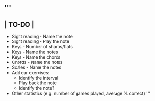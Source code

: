 '''
---------
| TO-DO |
--------
- Sight reading - Name the note
- Sight reading - Play the note
- Keys - Number of sharps/flats
- Keys - Name the notes
- Keys - Name the chords
- Chords - Name the notes
- Scales - Name the notes
- Add ear exercises:
	- Identify the interval
	- Play back the note
	- Identify the note?
- Other statistics (e.g. number of games played, average % correct)
'''